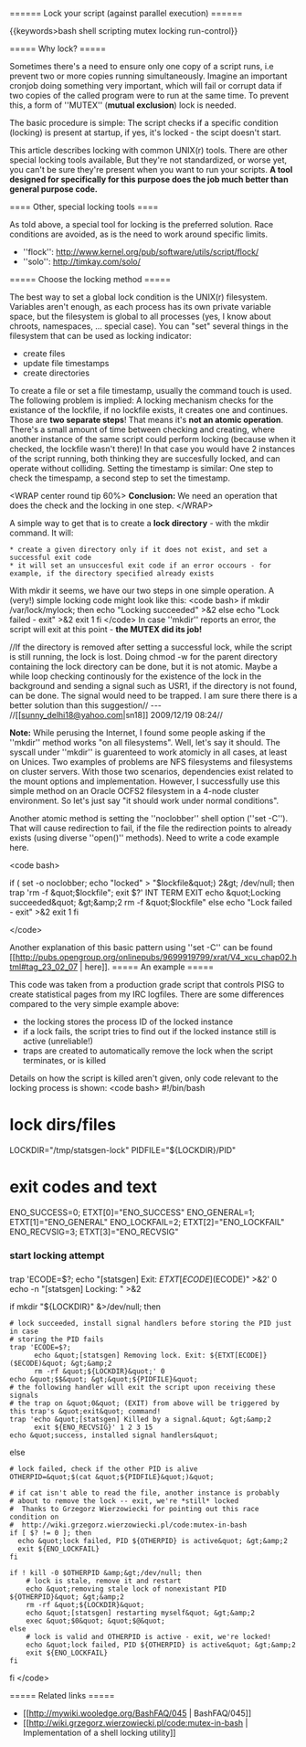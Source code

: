 ====== Lock your script (against parallel execution) ======

{{keywords&gt;bash shell scripting mutex locking run-control}}

===== Why lock? =====

Sometimes there's a need to ensure only one copy of a script runs, i.e prevent two or more copies running simultaneously. Imagine an important cronjob doing something very important, which will fail or corrupt data if two copies of the called program were to run at the same time. To prevent this, a form of ''MUTEX'' (**mutual exclusion**) lock is needed.

The basic procedure is simple: The script checks if a specific condition (locking) is present at startup, if yes, it's locked - the scipt doesn't start.

This article describes locking with common UNIX(r) tools. There are other special locking tools available, But they're not standardized, or worse yet, you can't be sure they're present when you want to run your scripts. **A tool designed for specifically for this purpose does the job much better than general purpose code.**

==== Other, special locking tools ====

As told above, a special tool for locking is the preferred solution. Race conditions are avoided, as is the need to work around specific limits.

  * ''flock'': http://www.kernel.org/pub/software/utils/script/flock/
  * ''solo'': http://timkay.com/solo/

===== Choose the locking method =====

The best way to set a global lock condition is the UNIX(r) filesystem. Variables aren't enough, as each process has its own private variable space, but the filesystem is global to all processes (yes, I know about chroots, namespaces, ... special case).
You can &quot;set&quot; several things in the filesystem that can be used as locking indicator:

  * create files
  * update file timestamps
  * create directories


To create a file or set a file timestamp, usually the command touch is used. The following problem is implied:
A locking mechanism checks for the existance of the lockfile, if no lockfile exists, it creates one and continues. Those are **two separate steps**! That means it's **not an atomic operation**. There's a small amount of time between checking and creating, where another instance of the same script could perform locking (because when it checked, the lockfile wasn't there)! In that case you would have 2 instances of the script running, both thinking they are succesfully locked, and can operate without colliding.
Setting the timestamp is similar: One step to check the timespamp, a second step to set the timestamp.

&lt;WRAP center round tip 60%&gt;
__**Conclusion:**__ We need an operation that does the check and the locking in one step.
&lt;/WRAP&gt;

A simple way to get that is to create a **lock directory** - with the mkdir command. It will:

    * create a given directory only if it does not exist, and set a successful exit code
    * it will set an unsuccesful exit code if an error occours - for example, if the directory specified already exists


With mkdir it seems, we have our two steps in one simple operation. A (very!) simple locking code might look like this:
&lt;code bash&gt;
if mkdir /var/lock/mylock; then
  echo &quot;Locking succeeded&quot; &gt;&amp;2
else
  echo &quot;Lock failed - exit&quot; &gt;&amp;2
  exit 1
fi
&lt;/code&gt;
In case ''mkdir'' reports an error, the script will exit at this point - **the MUTEX did its job!**

//If the directory is removed after setting a successful lock, while the script is still running, the lock is lost. Doing chmod -w for the parent directory containing the lock directory can be done, but it is not atomic. Maybe a while loop checking continously for the existence of the lock in the background and sending a signal such as USR1, if the directory is not found, can be done. The signal would need to be trapped. I am sure there there is a better solution than this suggestion// --- //[[sunny_delhi18@yahoo.com|sn18]] 2009/12/19 08:24//

**Note:** While perusing the Internet, I found some people asking if the ''mkdir'' method works &quot;on all filesystems&quot;. Well, let's say it should. The syscall under ''mkdir'' is guarenteed to work atomicly in all cases, at least on Unices. Two examples of problems are NFS filesystems and filesystems on cluster servers. With those two scenarios, dependencies exist related to the mount options and implementation. However, I successfully use this simple method on an Oracle OCFS2 filesystem in a 4-node cluster environment. So let's just say &quot;it should work under normal conditions&quot;.

Another atomic method is setting the ''noclobber'' shell option (''set -C''). That will cause redirection to fail, if the file the redirection points to already exists (using diverse ''open()'' methods). Need to write a code example here.

&lt;code bash&gt;

if ( set -o noclobber; echo &quot;locked&quot; &gt; &quot;$lockfile&quot;) 2&gt; /dev/null; then
  trap 'rm -f &quot;$lockfile&quot;; exit $?' INT TERM EXIT
  echo &quot;Locking succeeded&quot; &gt;&amp;2
  rm -f &quot;$lockfile&quot;
else
  echo &quot;Lock failed - exit&quot; &gt;&amp;2
  exit 1
fi

&lt;/code&gt;

Another explanation of this basic pattern using ''set -C'' can be found [[http://pubs.opengroup.org/onlinepubs/9699919799/xrat/V4_xcu_chap02.html#tag_23_02_07 | here]].
===== An example =====

This code was taken from a production grade script that controls PISG to create statistical pages from my IRC logfiles.
There are some differences compared to the very simple example above:

  * the locking stores the process ID of the locked instance
  * if a lock fails, the script tries to find out if the locked instance still is active (unreliable!)
  * traps are created to automatically remove the lock when the script terminates, or is killed


Details on how the script is killed aren't given, only code relevant to the locking process is shown:
&lt;code bash&gt;
#!/bin/bash

# lock dirs/files
LOCKDIR=&quot;/tmp/statsgen-lock&quot;
PIDFILE=&quot;${LOCKDIR}/PID&quot;

# exit codes and text
ENO_SUCCESS=0; ETXT[0]=&quot;ENO_SUCCESS&quot;
ENO_GENERAL=1; ETXT[1]=&quot;ENO_GENERAL&quot;
ENO_LOCKFAIL=2; ETXT[2]=&quot;ENO_LOCKFAIL&quot;
ENO_RECVSIG=3; ETXT[3]=&quot;ENO_RECVSIG&quot;

###
### start locking attempt
###

trap 'ECODE=$?; echo &quot;[statsgen] Exit: ${ETXT[ECODE]}($ECODE)&quot; &gt;&amp;2' 0
echo -n &quot;[statsgen] Locking: &quot; &gt;&amp;2

if mkdir &quot;${LOCKDIR}&quot; &amp;&gt;/dev/null; then

    # lock succeeded, install signal handlers before storing the PID just in case 
    # storing the PID fails
    trap 'ECODE=$?;
          echo &quot;[statsgen] Removing lock. Exit: ${ETXT[ECODE]}($ECODE)&quot; &gt;&amp;2
          rm -rf &quot;${LOCKDIR}&quot;' 0
    echo &quot;$$&quot; &gt;&quot;${PIDFILE}&quot; 
    # the following handler will exit the script upon receiving these signals
    # the trap on &quot;0&quot; (EXIT) from above will be triggered by this trap's &quot;exit&quot; command!
    trap 'echo &quot;[statsgen] Killed by a signal.&quot; &gt;&amp;2
          exit ${ENO_RECVSIG}' 1 2 3 15
    echo &quot;success, installed signal handlers&quot;

else

    # lock failed, check if the other PID is alive
    OTHERPID=&quot;$(cat &quot;${PIDFILE}&quot;)&quot;

    # if cat isn't able to read the file, another instance is probably
    # about to remove the lock -- exit, we're *still* locked
    #  Thanks to Grzegorz Wierzowiecki for pointing out this race condition on
    #  http://wiki.grzegorz.wierzowiecki.pl/code:mutex-in-bash
    if [ $? != 0 ]; then
      echo &quot;lock failed, PID ${OTHERPID} is active&quot; &gt;&amp;2
      exit ${ENO_LOCKFAIL}
    fi

    if ! kill -0 $OTHERPID &amp;&gt;/dev/null; then
        # lock is stale, remove it and restart
        echo &quot;removing stale lock of nonexistant PID ${OTHERPID}&quot; &gt;&amp;2
        rm -rf &quot;${LOCKDIR}&quot;
        echo &quot;[statsgen] restarting myself&quot; &gt;&amp;2
        exec &quot;$0&quot; &quot;$@&quot;
    else
        # lock is valid and OTHERPID is active - exit, we're locked!
        echo &quot;lock failed, PID ${OTHERPID} is active&quot; &gt;&amp;2
        exit ${ENO_LOCKFAIL}
    fi

fi
&lt;/code&gt;

===== Related links =====

  * [[http://mywiki.wooledge.org/BashFAQ/045 | BashFAQ/045]]
  * [[http://wiki.grzegorz.wierzowiecki.pl/code:mutex-in-bash | Implementation of a shell locking utility]]
